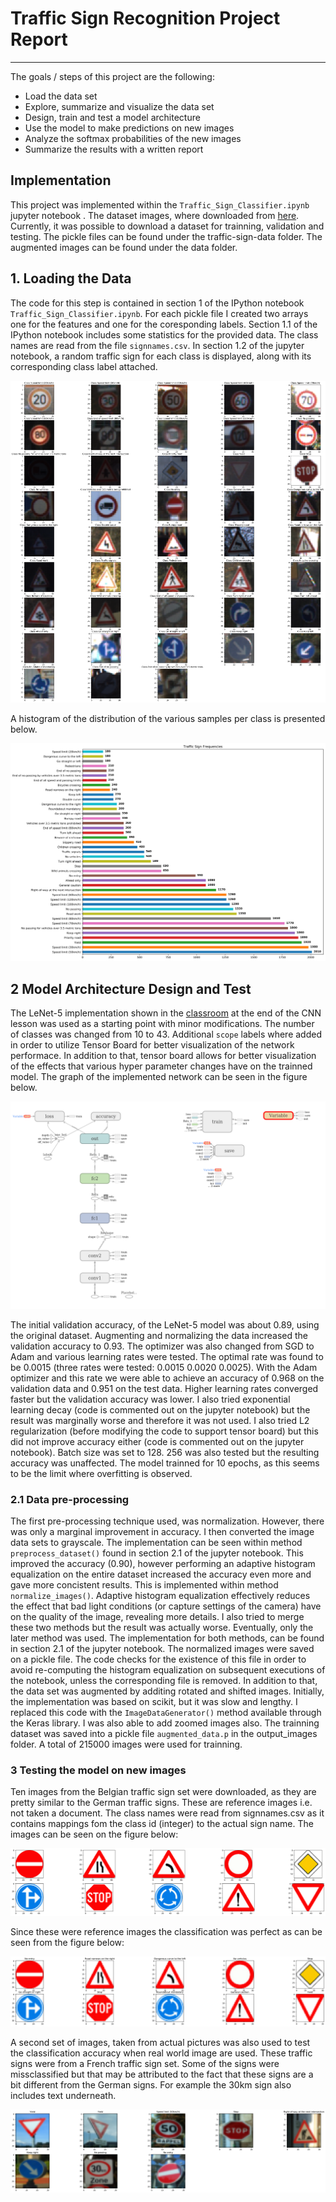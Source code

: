 # Traffic Sign Recognition Project Report

---
The goals / steps of this project are the following:

* Load the data set
* Explore, summarize and visualize the data set
* Design, train and test a model architecture
* Use the model to make predictions on new images
* Analyze the softmax probabilities of the new images
* Summarize the results with a written report

[//]: # (Image References)

[image1]: ./output_images/test_img_thumb.png "Thumbnails of trainning Images"
[image2]: ./output_images/class_freq.png "Class frequency count"
[image3]: ./output_images/lenet_graph.png "Network graph"
[image4]: ./output_images/test_signs.png "Belgian traffic signs for testing"
[image5]: ./output_images/classified_test_signs.png "Classified belgian signs"
[image6]: ./output_images/classified_test_signs_french.png "Classified french signs"

## Implementation

This project was implemented within the `Traffic_Sign_Classifier.ipynb` jupyter notebook . The dataset images, where downloaded from [here](http://benchmark.ini.rub.de/?section=gtsrb&subsection=dataset#Downloads). Currently, it was possible to download a dataset for trainning, validation and testing. The pickle files can be found under the traffic-sign-data folder. The augmented images can be found under the data folder.

## 1. Loading the Data

The code for this step is contained in section 1 of the IPython notebook `Traffic_Sign_Classifier.ipynb`. For each pickle file I created two arrays one for the features and one for the coresponding labels. Section 1.1 of the IPython notebook includes some statistics for the provided data. The class names are read from the file `signnames.csv`. In section 1.2 of the jupyter notebook, a random traffic sign for each class is displayed, along with its corresponding class label attached.

![alt text][image1]

A histogram of the distribution of the various samples per class is presented below.

![alt text][image2]

## 2 Model Architecture Design and Test

The LeNet-5 implementation shown in the [classroom](https://classroom.udacity.com/nanodegrees/nd013/parts/fbf77062-5703-404e-b60c-95b78b2f3f9e/modules/6df7ae49-c61c-4bb2-a23e-6527e69209ec/lessons/601ae704-1035-4287-8b11-e2c2716217ad/concepts/d4aca031-508f-4e0b-b493-e7b706120f81) at the end of the CNN lesson was used as a starting point with minor modifications. The number of classes was changed from 10 to 43. Additional `scope` labels where added in order to utilize Tensor Board for better visualization of the network performace. In addition to that, tensor board allows for better visualization of the effects that various hyper parameter changes have on the trainned model. The graph of the implemented network can be seen in the figure below.

![alt text][image3]

The initial validation accuracy, of the LeNet-5 model was about 0.89, using the original dataset. Augmenting and normalizing the data increased the validation accuracy to 0.93.
The optimizer was also changed from SGD to Adam and various learning rates were tested. The optimal rate was found to be 0.0015 (three rates were tested: 0.0015 0.0020 0.0025). With the Adam optimizer and this rate we were able to achieve an accuracy of 0.968 on the validation data and 0.951 on the test data. Higher learning rates converged faster but the validation accuracy was lower. I also tried exponential learning decay (code is commented out on the jupyter notebook) but the result was marginally worse and therefore it was not used.
I also tried L2 regularization (before modifying the code to support tensor board) but this did not improve accuracy either (code is commented out on the jupyter notebook).
Batch size was set to 128. 256 was also tested but the resulting accuracy was unaffected. The model trainned for 10 epochs, as this seems to be the limit where overfitting is observed.

### 2.1 Data pre-processing

The first pre-processing technique used, was normalization. However, there was only a marginal improvement in accuracy. I then converted the image data sets to grayscale. The implementation can be seen within method `preprocess_dataset()` found in section 2.1 of the jupyter notebook. This improved the accuracy (0.90), however performing an adaptive histogram equalization on the entire dataset increased the accuracy even more and gave more concistent results. This is implemented within method `normalize_images()`. Adaptive histogram equalization effectively reduces the effect that bad light conditions (or capture settings of the camera) have on the quality of the image, revealing more details. I also tried to merge these two methods but the result was actually worse. Eventually, only the later method was used. The implementation for both methods, can be found in section 2.1 of the jupyter notebook. The normalized images were saved on a pickle file. The code checks for the existence of this file in order to avoid re-computing the histogram equalization on subsequent executions of the notebook, unless the corresponding file is removed.
In addition to that, the data set was augmented by additing rotated and shifted images. Initially, the implementation was based on scikit, but it was slow and lengthy. I replaced this code with the `ImageDataGenerator()` method available through the Keras library. I was also able to add zoomed images also. The trainning dataset was saved into a pickle file `augmented_data.p` in the output_images folder. A total of 215000 images were used for trainning.

### 3 Testing the model on new images

Ten images from the Belgian traffic sign set were downloaded, as they are pretty similar to the German traffic signs. These are reference images i.e. not taken a document. The class names were read from signnames.csv as it contains mappings fom the class id (integer) to the actual sign name. The images can be seen on the figure below:

![alt text][image4]

Since these were reference images the classification was perfect as can be seen from the figure below:

![alt text][image5]

A second set of images, taken from actual pictures was also used to test the classification accuracy when real world image are used. These traffic signs were from a French traffic sign set. Some of the signs were missclassified but that may be attributed to the fact that these signs are a bit different from the German signs. For example the 30km sign also includes text underneath.

![alt text][image6]

